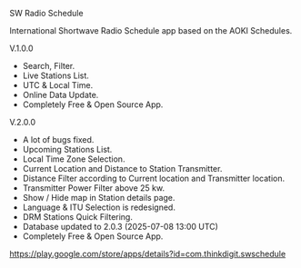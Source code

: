 SW Radio Schedule

International Shortwave Radio Schedule app based on the AOKI Schedules.

V.1.0.0
- Search, Filter.
- Live Stations List.
- UTC & Local Time.
- Online Data Update.
- Completely Free & Open Source App.

V.2.0.0
- A lot of bugs fixed.
- Upcoming Stations List.
- Local Time Zone Selection.
- Current Location and Distance to Station Transmitter.
- Distance Filter according to Current location and Transmitter location.
- Transmitter Power Filter above 25 kw.
- Show / Hide map in Station details page.
- Language & ITU Selection is redesigned.
- DRM Stations Quick Filtering.
- Database updated to 2.0.3 (2025-07-08 13:00 UTC)
- Completely Free & Open Source App.

https://play.google.com/store/apps/details?id=com.thinkdigit.swschedule
